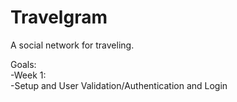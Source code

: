 # Travelgram
A social network for traveling.

Goals:<br />
-Week 1: <br />
-Setup and User Validation/Authentication and Login 
